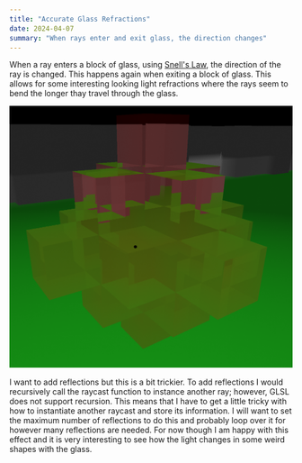 ```yaml
---
title: "Accurate Glass Refractions"
date: 2024-04-07
summary: "When rays enter and exit glass, the direction changes"
---
```


When a ray enters a block of glass, using [Snell's Law](https://en.wikipedia.org/wiki/Snell%27s_law), the direction of the ray is changed. This happens again when exiting a block of glass. This allows for some interesting looking light refractions where the rays seem to bend the longer thay travel through the glass.

![Glass Diamond](glassDiamond.png)

I want to add reflections but this is a bit trickier. To add reflections I would recursively call the raycast function to instance another ray; however, GLSL does not support recursion. This means that I have to get a little tricky with how to instantiate another raycast and store its information. I will want to set the maximum number of reflections to do this and probably loop over it for however many reflections are needed. For now though I am happy with this effect and it is very interesting to see how the light changes in some weird shapes with the glass.